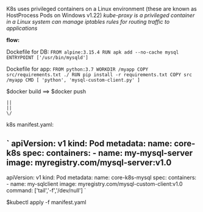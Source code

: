 K8s uses privileged containers on a Linux environment (these are known as HostProcess Pods on Windows v1.22)
*kube-proxy is a privileged container in a Linux system can manage iptables rules for routing traffic to applications*


**flow:**

Dockefile for DB:
`FROM alpine:3.15.4
RUN apk add --no-cache mysql
ENTRYPOINT ['/usr/bin/mysqld']`

Dockefile  for app:
`FROM python:3.7
WORKDIR /myapp
COPY src/requirements.txt ./
RUN pip install -r requirements.txt
COPY src /myapp
CMD [ 'python', 'mysql-custom-client.py' ]
`

$docker build ==> $docker push

    ||
    ||
    \/

k8s manifest.yaml:

`
apiVersion: v1
kind: Pod
metadata:
  name: core-k8s
  spec:
  containers:
    - name: my-mysql-server
      image: myregistry.com/mysql-server:v1.0
---
apiVersion: v1
kind: Pod
metadata:
  name: core-k8s-mysql
  spec:
  containers:
    - name: my-sqlclient
      image: myregistry.com/mysql-custom-client:v1.0
      command: ['tail','-f','/dev/null']
`

$kubectl apply -f manifest.yaml


